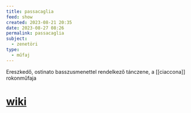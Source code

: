 ```yaml
---
title: passacaglia
feed: show
created: 2023-08-21 20:35
date: 2023-08-27 08:26
permalink: passacaglia
subject:
  - zenetöri
type:
  - műfaj
---
```


Ereszkedő, ostinato basszusmenettel rendelkező tánczene, a [[ciaccona]] rokonműfaja

# [wiki](https://www.wikiwand.com/hu/Passacaglia)